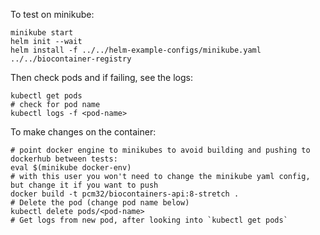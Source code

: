 To test on minikube:

```
minikube start
helm init --wait
helm install -f ../../helm-example-configs/minikube.yaml ../../biocontainer-registry
```

Then check pods and if failing, see the logs:

```
kubectl get pods
# check for pod name
kubectl logs -f <pod-name>
```

To make changes on the container:

```
# point docker engine to minikubes to avoid building and pushing to dockerhub between tests:
eval $(minikube docker-env)
# with this user you won't need to change the minikube yaml config, but change it if you want to push
docker build -t pcm32/biocontainers-api:8-stretch .
# Delete the pod (change pod name below)
kubectl delete pods/<pod-name>
# Get logs from new pod, after looking into `kubectl get pods`
```

